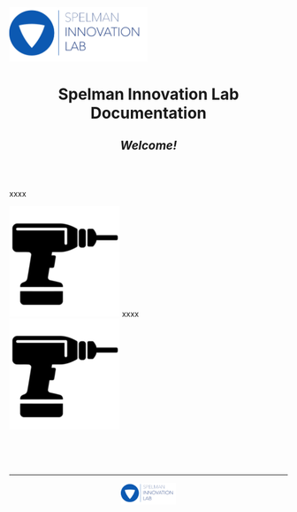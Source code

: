 <img src="images/il_logo.png" width="250"/>

<h1 align="center">Spelman Innovation Lab Documentation</h1>

<h2 align="center"><i>Welcome!</i></h2>
<br/>
<br/>



<!--------- BEGIN: Draw the medallion --------->
<div>
        <style type="text/css">
            
        .il_icon {
            width: 72px;
        }

        .foot_bar {
            border-radius: 0px;
            xbackground: #f0f0f0;
            padding: 10px;
        }
        
        .img-container {
            width: 288px;
            height: 288px;
            position: relative;
            xborder-radius: 100rem;
            xdisplay: flex;
            align-items: center;
            justify-content: center;
            margin-left: auto;
            margin-right: auto;
            display: block        }
        
        .logo-container {
            width: 288px;
            height: 288px;
            xbackground: lightgreen;
            position: absolute;
            top: 0px;
            left: 0px;
            display: flex;
            align-items: center;
            justify-content: center
        }
        
        .icons-container {
            width: 288px;
            height: 288px;
            xbackground: pink;
            position: absolute;
            top: 0px;
            left: 0px
        }
        

        .icons-container {
            animation: rotate 30s linear infinite;
            transform-origin: center
        }
        
        .icon-box {
            width: 108px;
            height: 72px;
            transform-origin: center right;
            position: absolute;
            top: 72px
        }
         
        .icon-inner {
            width: 0px;
            height: 0px;
        }
        
        .icon_div {
            background-size: cover;
            width: 72px;
            height: 72px;
            animation: rotate 30s linear reverse infinite
        }
        

        .icon-box-1 {
            transform: rotate(0)
        }
        
        .icon-box-2 {
            transform: rotate(45deg)
        }
        
        .icon-inner-2 {
            transform: rotateZ(-45deg)
        }
        
        .icon-box-3 {
            transform: rotate(90deg)
        }
        
        .icon-inner-3 {
            transform: rotateZ(-90deg)
        }
        
        .icon-box-4 {
            transform: rotate(135deg)
        }
        
        .icon-inner-4 {
            transform: rotateZ(-135deg)
        }
        
        .icon-box-5 {
            transform: rotate(180deg)
        }
        
        .icon-inner-5 {
            transform: rotateZ(-180deg)
        }
        
        .icon-box-6 {
            transform: rotate(225deg)
        }
        
        .icon-inner-6 {
            transform: rotateZ(-225deg)
        }
        
        .icon-box-7 {
            transform: rotate(270deg)
        }
        
        .icon-inner-7 {
            transform: rotateZ(-270deg)
        }
        
        .icon-box-8 {
            transform: rotate(315deg)
        }
        
        .icon-inner-8 {
            transform: rotateZ(-315deg)
        }
        
        @keyframes rotate {
            0% {
                transform: rotateZ(0)
            }
            100% {
                transform: rotateZ(360deg)
            }
        }       

        </style>


        <div class="foot_bar" data-module-index="0">
            <div class="img-container">
                
                <div class="logo-container">
                    <img src="medallion/icon_00.png" width="128"></img>
                </div>
                
                <div class="icons-container">
                    <div class="icon-box icon-box-1">
                        <div class="icon-inner icon-inner-1">
                            <div class="icon_div">
                                <img class="il_icon" src="medallion/icon_01.png"></img>
                            </div>
                        </div>
                    </div>
                    <div class="icon-box icon-box-2">
                        <div class="icon-inner icon-inner-2">
                            <div class="icon_div">
                                <img class="il_icon" src="medallion/icon_02.png"></img>
                            </div>
                        </div>
                    </div>
                    <div class="icon-box icon-box-3">
                        <div class="icon-inner icon-inner-3">
                            <div class="icon_div">
                                <img class="il_icon" src="medallion/icon_03.png"></img>
                            </div>
                        </div>
                    </div>
                    <div class="icon-box icon-box-4">
                        <div class="icon-inner icon-inner-4">
                            <div class="icon_div">
                                <img class="il_icon" src="medallion/icon_04.png"></img>
                            </div>
                        </div>
                    </div>
                    <div class="icon-box icon-box-5">
                        <div class="icon-inner icon-inner-5">
                            <div class="icon_div">
                                <img class="il_icon" src="medallion/icon_05.png"></img>
                            </div>
                        </div>
                    </div>
                    <div class="icon-box icon-box-6">
                        <div class="icon-inner icon-inner-6">
                            <div class="icon_div">
                                <img class="il_icon" src="medallion/icon_06.png"></img>
                            </div>
                        </div>
                    </div>
                    <div class="icon-box icon-box-7">
                        <div class="icon-inner icon-inner-7">
                            <div class="icon_div">
                                <img class="il_icon" src="medallion/icon_07.png"></img>
                            </div>
                        </div>
                    </div>
                    <div class="icon-box icon-box-8">
                        <div class="icon-inner icon-inner-8">
                            <div class="icon_div">
                                <img class="il_icon" src="medallion/icon_08.png"></img>
                            </div>
                        </div>
                    </div>

                </div>
            </div>
        </div>
</div>

<!--------- END: Draw the medallion --------->

<style type="text/css">
	img[src$="centerme"] {
	  display:block;
	  margin: 0 auto;
	}
</style>

<style type="text/css">
	img[src$="scale10"] {
	  display:block;
	  margin: 0 auto;
	  width:10%;
	}
</style>


xxxx

![A cute kitten](medallion/icon_08.png?style=centerme)
xxxx
<br/>
![A cute kitten](medallion/icon_08.png?style=scale10)

<br/><br/><br/><hr/>
<p align="center">
<img src="images/il_logo.png" width="100"/>
</p>


